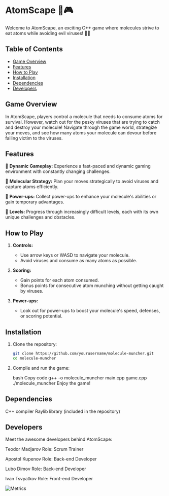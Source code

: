 # AtomScape 🧪🎮

Welcome to AtomScape, an exciting C++ game where molecules strive to eat atoms while avoiding evil viruses! 🦠💥


## Table of Contents
- [Game Overview](#game-overview)
- [Features](#features)
- [How to Play](#how-to-play)
- [Installation](#installation)
- [Dependencies](#dependencies)
- [Developers](#developers)

## Game Overview

In AtomScape, players control a molecule that needs to consume atoms for survival. However, watch out for the pesky viruses that are trying to catch and destroy your molecule! Navigate through the game world, strategize your moves, and see how many atoms your molecule can devour before falling victim to the viruses.

## Features

🌌 **Dynamic Gameplay:** Experience a fast-paced and dynamic gaming environment with constantly changing challenges.

🧬 **Molecular Strategy:** Plan your moves strategically to avoid viruses and capture atoms efficiently.

🎉 **Power-ups:** Collect power-ups to enhance your molecule's abilities or gain temporary advantages.

🚀 **Levels:** Progress through increasingly difficult levels, each with its own unique challenges and obstacles.

## How to Play

1. **Controls:**
   - Use arrow keys or WASD to navigate your molecule.
   - Avoid viruses and consume as many atoms as possible.

2. **Scoring:**
   - Gain points for each atom consumed.
   - Bonus points for consecutive atom munching without getting caught by viruses.

3. **Power-ups:**
   - Look out for power-ups to boost your molecule's speed, defenses, or scoring potential.

## Installation

1. Clone the repository:
   ```bash
   git clone https://github.com/yourusername/molecule-muncher.git
   cd molecule-muncher
2. Compile and run the game:

   bash
   Copy code
   g++ -o molecule_muncher main.cpp game.cpp
   ./molecule_muncher
   Enjoy the game!

## Dependencies

  C++ compiler
  Raylib library (included in the repository)

## Developers

Meet the awesome developers behind AtomScape:

 Teodor Madjarov
 Role: Scrum Trainer
 
 Apostol Kupenov
 Role: Back-end Developer

 Lubo Dimov
 Role: Back-end Developer

 Ivan Tsvyatkov
 Role: Front-end Developer

 ![Metrics](https://metrics.lecoq.io/madushadhanushka?template=classic&base.header=0&gists=1&lines=1&config.timezone=America%2FToronto)
